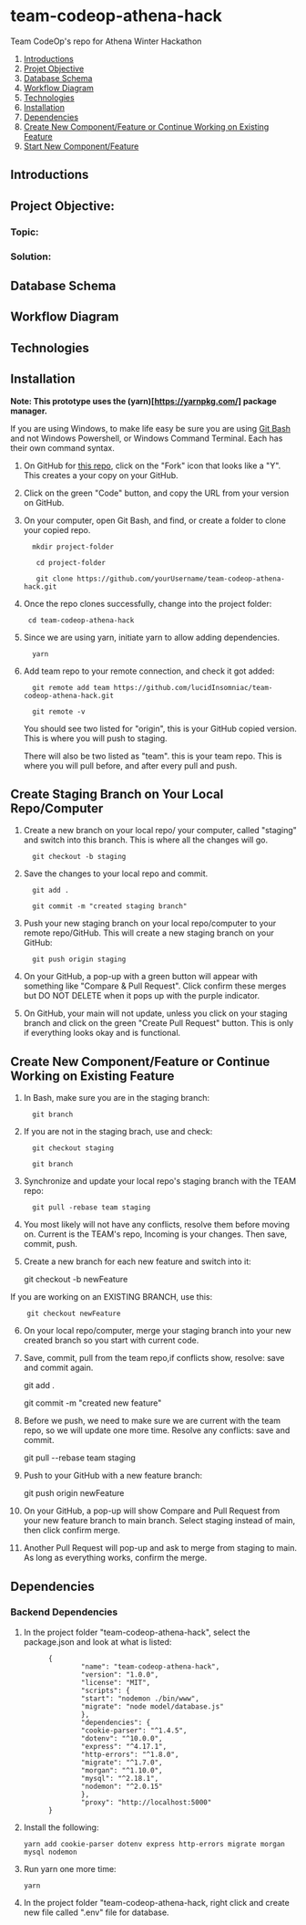 # team-codeop-athena-hack
Team CodeOp's repo for Athena Winter Hackathon

1. [Introductions](#introductions)
2. [Projet Objective](#objective)
3. [Database Schema](#db-schema)
4. [Workflow Diagram](#workflow)
5. [Technologies](#technologies)
6. [Installation](#installation)
7. [Dependencies](#dependencies)
8. [Create New Component/Feature or Continue Working on Existing Feature](#create-staging)
9. [Start New Component/Feature](#create-branch)


## <a name="introductions">Introductions</a>


## <a name="objective">Project Objective:</a>

### Topic:

### Solution: 


## <a name="db-schema">Database Schema</a>


## <a name="workflow">Workflow Diagram</a>


## <a name="technologies">Technologies</a>


## <a name="installation">Installation</a>

   <b>Note: This prototype uses the (yarn)[https://yarnpkg.com/] package manager. </b>

   If you are using Windows, to make life easy be sure you are using [Git Bash](https://git-scm.com/downloads) and not Windows Powershell, or Windows Command Terminal. Each has their own command syntax.

   1. On GitHub for [this repo](https://github.com/lucidInsomniac/team-codeop-athena-hack.git), click on the "Fork" icon that looks like a "Y". This creates a your copy on your GitHub.

   2. Click on the green "Code" button, and copy the URL from your version on GitHub.

   3. On your computer, open Git Bash, and find, or create a folder to clone your copied repo.

            mkdir project-folder

             cd project-folder

             git clone https://github.com/yourUsername/team-codeop-athena-hack.git

   4.  Once the repo clones successfully, change into the project folder:

            cd team-codeop-athena-hack

   5. Since we are using yarn, initiate yarn to allow adding dependencies. 

            yarn

   6. Add team repo to your remote connection, and check it got added:

            git remote add team https://github.com/lucidInsomniac/team-codeop-athena-hack.git

            git remote -v

      You should see two listed for "origin", this is your GitHub copied version. This is where you will push to staging.

      There will also be two listed as "team". this is your team repo. This is where you will pull before, and after every pull and push.


## <a name="create-staging">Create Staging Branch on Your Local Repo/Computer</a>

   1. Create a new branch on your local repo/ your computer, called "staging" and switch into this branch. This is where all the changes will go.

            git checkout -b staging

   2. Save the changes to your local repo and commit.

            git add .

            git commit -m "created staging branch"

   3. Push your new staging branch on your local repo/computer to your remote repo/GitHub. This will create a new staging branch on your GitHub:

            git push origin staging

   4. On your GitHub, a pop-up with a green button will appear with something like "Compare & Pull Request". Click confirm these merges but DO NOT DELETE when it pops up with the purple indicator. 

   5. On GitHub, your main will not update, unless you click on your staging branch and click on the green "Create Pull Request" button. This is only if everything looks okay and is functional. 

## <a name="create-branch">Create New Component/Feature or Continue Working on Existing Feature</a>

   1. In Bash, make sure you are in the staging branch:

            git branch

   2. If you are not in the staging brach, use and check:

            git checkout staging

            git branch

   3. Synchronize and update your local repo's staging branch with the TEAM repo:

            git pull -rebase team staging

   4. You most likely will not have any conflicts, resolve them before moving on. Current is the TEAM's repo, Incoming is your changes. Then save, commit, push.

   5. Create a new branch for each new feature and switch into it:

        git checkout -b newFeature

   If you are working on an EXISTING BRANCH, use this:

        git checkout newFeature

   6. On your local repo/computer, merge your staging branch into your new created branch so you start with current code.

   7. Save, commit, pull from the team repo,if conflicts show, resolve: save and commit again.

        git add .

        git commit -m "created new feature"

   8. Before we push, we need to make sure we are current with the team repo, so we will update one more time. Resolve any conflicts: save and commit.

        git pull --rebase team staging

   9. Push to your GitHub with a new feature branch:

        git push origin newFeature

   10. On your GitHub, a pop-up will show Compare and Pull Request from your new feature branch to main branch. Select staging instead of main, then click confirm merge. 

   11. Another Pull Request will pop-up and ask to merge from staging to main. As long as everything works, confirm the merge.  

## <a name="dependencies">Dependencies</a>

   ### Backend Dependencies 

   1. In the project folder "team-codeop-athena-hack", select the package.json and look at what is listed:

                {
                        "name": "team-codeop-athena-hack",
                        "version": "1.0.0",
                        "license": "MIT",
                        "scripts": {
                        "start": "nodemon ./bin/www",
                        "migrate": "node model/database.js"
                        },
                        "dependencies": {
                        "cookie-parser": "^1.4.5",
                        "dotenv": "^10.0.0",
                        "express": "^4.17.1",
                        "http-errors": "^1.8.0",
                        "migrate": "^1.7.0",
                        "morgan": "^1.10.0",
                        "mysql": "^2.18.1",
                        "nodemon": "^2.0.15"
                        },
                        "proxy": "http://localhost:5000"
                }

   2. Install the following:

          yarn add cookie-parser dotenv express http-errors migrate morgan mysql nodemon


   3. Run yarn one more time:

          yarn 

   4. In the project folder "team-codeop-athena-hack, right click and create new file called ".env" file for database.
